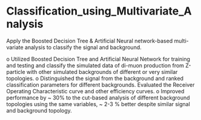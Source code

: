 # Classification_using_Multivariate_Analysis
Apply the Boosted Decision Tree & Artificial Neural network-based multi-variate analysis to classify the signal and background. 

o Utilized Boosted Decision Tree and Artificial Neural Network for training and testing and classify the simulated data of di-muon production from Z-particle with other simulated backgrounds of different or very similar topologies.
o Distinguished the signal from the background and ranked classification parameters for different backgrounds.
Evaluated the Receiver Operating Characteristic curve and other efficiency curves.
o Improved performance by ~ 30% to the cut-based analysis of different background topologies using the same
variables, ~ 2-3 % better despite similar signal and background topology.
